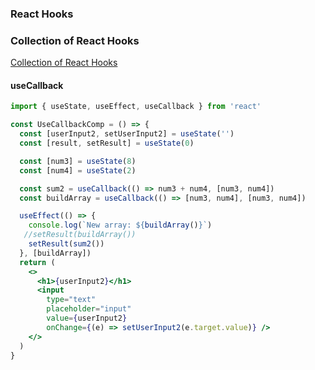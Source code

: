 ### React Hooks

### Collection of React Hooks

[Collection of React Hooks](https://nikgraf.github.io/react-hooks/)

#### useCallback

```jsx
import { useState, useEffect, useCallback } from 'react'

const UseCallbackComp = () => {
  const [userInput2, setUserInput2] = useState('')
  const [result, setResult] = useState(0)

  const [num3] = useState(8)
  const [num4] = useState(2)

  const sum2 = useCallback(() => num3 + num4, [num3, num4])
  const buildArray = useCallback(() => [num3, num4], [num3, num4])

  useEffect(() => {
    console.log(`New array: ${buildArray()}`)
   //setResult(buildArray())
    setResult(sum2())
  }, [buildArray])
  return (
    <>
      <h1>{userInput2}</h1>
      <input 
        type="text" 
        placeholder="input" 
        value={userInput2} 
        onChange={(e) => setUserInput2(e.target.value)} />
    </>
  )
}

```
